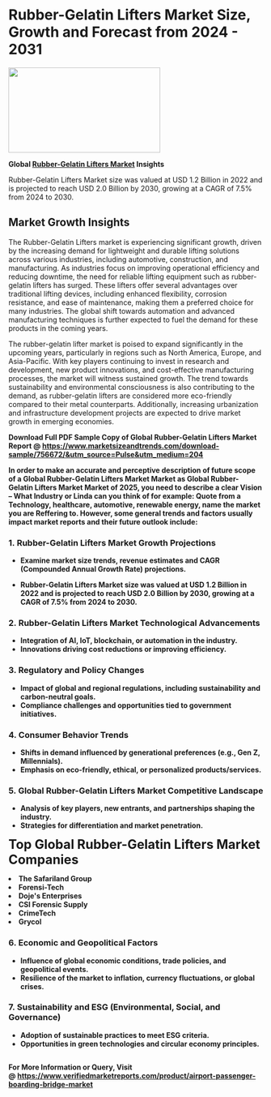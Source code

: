 <H1>Rubber-Gelatin Lifters Market Size, Growth and Forecast from 2024 - 2031</H1><img class="aligncenter size-medium wp-image-584254" src="https://thirdeyenews.in/wp-content/uploads/2024/09/Global-Market-Research-300x168.jpeg" alt="" width="300" height="168" /><p><strong>Global&nbsp;<a href="https://www.marketsizeandtrends.com/download-sample/756672/&amp;utm_source=Pulse&amp;utm_medium=204">Rubber-Gelatin Lifters Market</a> Insights</strong></p><p>Rubber-Gelatin Lifters Market size was valued at USD 1.2 Billion in 2022 and is projected to reach USD 2.0 Billion by 2030, growing at a CAGR of 7.5% from 2024 to 2030.</p><p><h2>Market Growth Insights</h2> <p>The Rubber-Gelatin Lifters market is experiencing significant growth, driven by the increasing demand for lightweight and durable lifting solutions across various industries, including automotive, construction, and manufacturing. As industries focus on improving operational efficiency and reducing downtime, the need for reliable lifting equipment such as rubber-gelatin lifters has surged. These lifters offer several advantages over traditional lifting devices, including enhanced flexibility, corrosion resistance, and ease of maintenance, making them a preferred choice for many industries. The global shift towards automation and advanced manufacturing techniques is further expected to fuel the demand for these products in the coming years.</p> <p><strong></strong></p> <p>The rubber-gelatin lifter market is poised to expand significantly in the upcoming years, particularly in regions such as North America, Europe, and Asia-Pacific. With key players continuing to invest in research and development, new product innovations, and cost-effective manufacturing processes, the market will witness sustained growth. The trend towards sustainability and environmental consciousness is also contributing to the demand, as rubber-gelatin lifters are considered more eco-friendly compared to their metal counterparts. Additionally, increasing urbanization and infrastructure development projects are expected to drive market growth in emerging economies.</p> <p><strong></p><p><span class=""><strong>Download Full PDF Sample Copy of Global Rubber-Gelatin Lifters Market Report</strong> @ <a href="https://www.marketsizeandtrends.com/download-sample/756672/&amp;utm_source=Pulse&amp;utm_medium=204" target="_blank">https://www.marketsizeandtrends.com/download-sample/756672/&amp;utm_source=Pulse&amp;utm_medium=204</a></span></p><p>In order to make an accurate and perceptive description of future scope of a Global&nbsp;Rubber-Gelatin Lifters Market Market as Global&nbsp;Rubber-Gelatin Lifters Market Market of 2025, you need to describe a clear Vision &ndash; What Industry or Linda can you think of for example: Quote from a Technology, healthcare, automotive, renewable energy, name the market you are Reffering to. However, some general trends and factors usually impact market reports and their future outlook include:</p><h3>1.&nbsp;<strong>Rubber-Gelatin Lifters Market Growth Projections</strong></h3><ul><li>Examine market size trends, revenue estimates and CAGR (Compounded Annual Growth Rate) projections.</li><li><p>Rubber-Gelatin Lifters Market size was valued at USD 1.2 Billion in 2022 and is projected to reach USD 2.0 Billion by 2030, growing at a CAGR of 7.5% from 2024 to 2030.</p></li></ul><h3>2.&nbsp;<strong>Rubber-Gelatin Lifters Market Technological Advancements</strong></h3><ul><li>Integration of AI, IoT, blockchain, or automation in the industry.</li><li>Innovations driving cost reductions or improving efficiency.</li></ul><h3>3.&nbsp;<strong>Regulatory and Policy Changes</strong></h3><ul><li>Impact of global and regional regulations, including sustainability and carbon-neutral goals.</li><li>Compliance challenges and opportunities tied to government initiatives.</li></ul><h3>4.&nbsp;<strong>Consumer Behavior Trends</strong></h3><ul><li>Shifts in demand influenced by generational preferences (e.g., Gen Z, Millennials).</li><li>Emphasis on eco-friendly, ethical, or personalized products/services.</li></ul><h3>5.&nbsp;<strong>Global Rubber-Gelatin Lifters Market Competitive Landscape</strong></h3><ul><li>Analysis of key players, new entrants, and partnerships shaping the industry.</li><li>Strategies for differentiation and market penetration.</li></ul><p data-pm-slice="1 1 []"><span style="color: inherit; font-family: inherit; font-size: 25px;">Top Global Rubber-Gelatin Lifters Market Companies</span></p><div class="" data-test-id=""><p><li>The Safariland Group</li><li> Forensi-Tech</li><li> Doje's Enterprises</li><li> CSI Forensic Supply</li><li> CrimeTech</li><li> Grycol</li></p></div><h3>6.&nbsp;<strong>Economic and Geopolitical Factors</strong></h3><ul><li>Influence of global economic conditions, trade policies, and geopolitical events.</li><li>Resilience of the market to inflation, currency fluctuations, or global crises.</li></ul><h3>7.&nbsp;<strong>Sustainability and ESG (Environmental, Social, and Governance)</strong></h3><ul><li>Adoption of sustainable practices to meet ESG criteria.</li><li>Opportunities in green technologies and circular economy principles.</li></ul><h2><strong style="font-size: 14px;">For More Information or Query, Visit @&nbsp;</strong><a style="background-color: #ffffff; font-size: 14px;" href="https://www.marketsizeandtrends.com/report/rubber-gelatin-lifters-market/" target="_blank">https://www.verifiedmarketreports.com/product/airport-passenger-boarding-bridge-market</a></h2>
